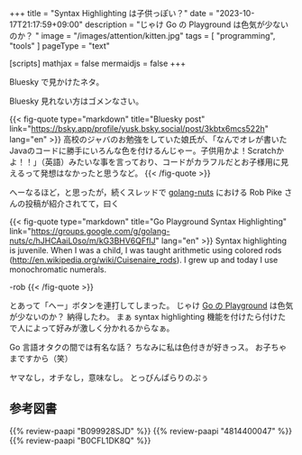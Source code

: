 +++
title = "Syntax Highlighting は子供っぽい？"
date =  "2023-10-17T21:17:59+09:00"
description = "じゃけ Go の Playground は色気が少ないのか？ "
image = "/images/attention/kitten.jpg"
tags = [ "programming", "tools" ]
pageType = "text"

[scripts]
  mathjax = false
  mermaidjs = false
+++

Bluesky で見かけたネタ。

Bluesky 見れない方はゴメンなさい。

{{< fig-quote type="markdown" title="Bluesky post" link="https://bsky.app/profile/yusk.bsky.social/post/3kbtx6mcs522h" lang="en" >}}
高校のジャバのお勉強をしていた娘氏が、「なんでオレが書いたJavaのコードに勝手にいろんな色を付けるんじゃー。子供用かよ！Scratchかよ！！」（英語）みたいな事を言っており、コードがカラフルだとお子様用に見えるって発想はなかったと思うなど。
{{< /fig-quote >}}

へーなるほど，と思ったが，続くスレッドで [golang-nuts](https://groups.google.com/g/golang-nuts "golang-nuts - Google group") における Rob Pike さんの投稿が紹介されてて，曰く

{{< fig-quote type="markdown" title="Go Playground Syntax Highlighting" link="https://groups.google.com/g/golang-nuts/c/hJHCAaiL0so/m/kG3BHV6QFfIJ" lang="en" >}}
Syntax highlighting is juvenile. When I was a child, I was taught
arithmetic using colored rods
(http://en.wikipedia.org/wiki/Cuisenaire_rods). I grew up and today I
use monochromatic numerals.

-rob
{{< /fig-quote >}}

とあって「へー」ボタンを連打してしまった。
じゃけ [Go の Playground](https://go.dev/play/ "Go Playground - The Go Programming Language") は色気が少ないのか？ 納得したわ。
まぁ syntax highlighting 機能を付けたら付けたで人によって好みが激しく分かれるからなぁ。

Go 言語オタクの間では有名な話？ ちなみに私は色付きが好きっス。
お子ちゃまですから（笑）

ヤマなし，オチなし，意味なし。
とっぴんぱらりのぷぅ

## 参考図書

{{% review-paapi "B099928SJD" %}} <!-- プログラミング言語Go -->
{{% review-paapi "4814400047" %}} <!-- 初めてのGo言語 -->
{{% review-paapi "B0CFL1DK8Q" %}} <!-- Go言語 100Tips -->
